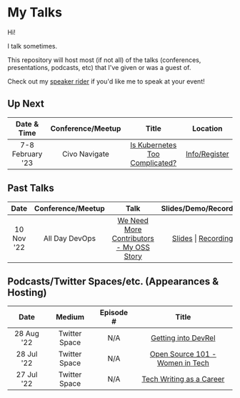 My Talks
===================

Hi!

I talk sometimes.

This repository will host most (if not all) of the talks (conferences, presentations, podcasts, etc) that I've given or was a guest of.

Check out my [speaker rider](./speaker-rider.md) if you'd like me to speak at your event!

## Up Next

Date & Time|Conference/Meetup|Title|Location
:---------:|:---------------:|:---:|:-------:
7-8 February '23 | Civo Navigate | [Is Kubernetes Too Complicated?](https://github.com/juliafmorgado/talks/blob/main/Is%20Kubernetes%20Too%20Complicated%3F/Abstract.md) | [Info/Register](https://www.civo.com/navigate)

## Past Talks

Date|Conference/Meetup|Talk|Slides/Demo/Recording
:---------:|:---------------:|:--:|:--------------------:
10 Nov '22 | All Day DevOps | [We Need More Contributors - My OSS Story](https://github.com/juliafmorgado/talks/blob/main/We%20Need%20More%20Contributors/Abstract.md) | [Slides](https://t.co/OqD7NnbnhK) \| [Recording](https://t.co/qVo5R9Blyz)


## Podcasts/Twitter Spaces/etc. (Appearances & Hosting)

Date|Medium|Episode #|Title
:--:|:-----:|:-------:|:----:
28 Aug '22 | Twitter Space | N/A | [Getting into DevRel](https://twitter.com/i/spaces/1YqJDqNjpYLxV)
28 Jul '22 | Twitter Space | N/A | [Open Source 101 - Women in Tech](https://twitter.com/i/spaces/1PlJQaDYqdXJE)
27 Jul '22 | Twitter Space | N/A | [Tech Writing as a Career](https://twitter.com/virtualized6ix/status/1552253444723200001?s=20&t=Clsi3spzoB8NIn4m4taL6g)
